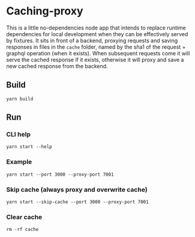 # Caching-proxy

This is a little no-dependencies node app that intends to replace runtime dependencies for local development
when they can be effectively served by fixtures. It sits in front of a backend, proxying requests and saving
responses in files in the `cache` folder, named by the sha1 of the request + graphql operation (when it exists).
When subsequent requests come it will serve the cached response if it exists, otherwise it will proxy and save a
new cached response from the backend.

## Build

```
yarn build
```

## Run

### CLI help

```
yarn start --help
```

### Example

```
yarn start --port 3000 --proxy-port 7001
```

### Skip cache (always proxy and overwrite cache)

```
yarn start --skip-cache --port 3000 --proxy-port 7001
```

### Clear cache

```
rm -rf cache
```

